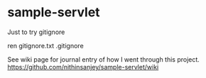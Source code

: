 # sample-servlet
Just to try gitignore

ren gitignore.txt .gitignore

See wiki page for journal entry of how I went through this project.
https://github.com/nithinsanjey/sample-servlet/wiki
